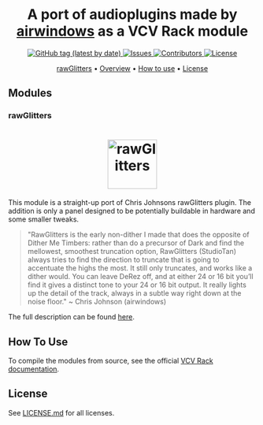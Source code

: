 <h1 align="center">
  A port of audioplugins made by <a href="http://www.airwindows.com">airwindows</a> as a VCV Rack module
</h1>

<p align="center">
  <a href="https://github.com/TobiasPrt/rawGlitters/releases/tag/v1.0.0">
    <img alt="GitHub tag (latest by date)" src="https://img.shields.io/github/v/tag/TobiasPrt/rawGlitters?label=version">
  </a>
  <a href="https://github.com/TobiasPrt/rawGlitters_/issues/">
    <img src="https://img.shields.io/github/issues/TobiasPrt/rawGlitters"
         alt="Issues">
  </a>
  <a href="https://github.com/TobiasPrt/rawGlitters_/graphs/contributors">
    <img src="https://img.shields.io/github/contributors/TobiasPrt/rawGlitters"
         alt="Contributors">
  </a>
  <a href="https://github.com/TobiasPrt/rawGlitters_/LICENSE.md">
    <img src="https://img.shields.io/badge/License-MIT-blue.svg"
         alt="License">
  </a>  
</p>

<p align="center">
  <a href="#description">rawGlitters</a> •
  <a href="#overview">Overview</a> •
  <a href="#how-to-use">How to use</a> •
  <a href="#license">License</a>
</p>

## Modules

### rawGlitters

<h1 align="center">
    <a href="https://mate-app.de">
      <img src="https://github.com/TobiasPrt/vcvwindows/blob/master/img/rawglitters.png" alt="rawGlitters" width="100">
  </a>
</h1>

This module is a straight-up port of Chris Johnsons rawGlitters plugin. The addition is only a panel designed to be potentially buildable in hardware and some smaller tweaks.

> "RawGlitters is the early non-dither I made that does the opposite of Dither Me Timbers: rather than do a precursor of Dark and find the mellowest, smoothest truncation option, RawGlitters (StudioTan) always tries to find the direction to truncate that is going to accentuate the highs the most. It still only truncates, and works like a dither would. You can leave DeRez off, and at either 24 or 16 bit you’ll find it gives a distinct tone to your 24 or 16 bit output. It really lights up the detail of the track, always in a subtle way right down at the noise floor." 
~ Chris Johnson (airwindows)

The full description can be found [here](http://www.airwindows.com/rawglitters-redux/).

## How To Use

To compile the modules from source, see the official [VCV Rack documentation](https://vcvrack.com/manual/Building.html).

## License

See [LICENSE.md](https://github.com/TobiasPrt/rawGlitters/blob/master/LICENSE.md) for all licenses.

